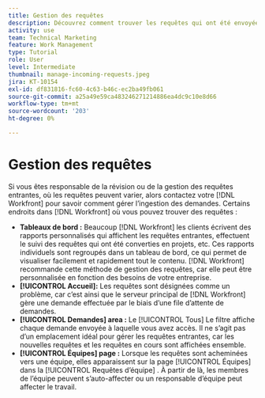 ```yaml
---
title: Gestion des requêtes
description: Découvrez comment trouver les requêtes qui ont été envoyées à l’aide de tableaux de bord, [!UICONTROL Accueil], la variable [!UICONTROL Demandes] ou la propriété [!UICONTROL Équipes] page [!DNL  Workfront].
activity: use
team: Technical Marketing
feature: Work Management
type: Tutorial
role: User
level: Intermediate
thumbnail: manage-incoming-requests.jpeg
jira: KT-10154
exl-id: df831816-fc60-4c63-b46c-ec2ba49fb061
source-git-commit: a25a49e59ca483246271214886ea4dc9c10e8d66
workflow-type: tm+mt
source-wordcount: '203'
ht-degree: 0%

---
```


# Gestion des requêtes

Si vous êtes responsable de la révision ou de la gestion des requêtes entrantes, où les requêtes peuvent varier, alors contactez votre [!DNL Workfront] pour savoir comment gérer l’ingestion des demandes. Certains endroits dans [!DNL Workfront] où vous pouvez trouver des requêtes :

* **Tableaux de bord :** Beaucoup [!DNL Workfront] les clients écrivent des rapports personnalisés qui affichent les requêtes entrantes, effectuent le suivi des requêtes qui ont été converties en projets, etc. Ces rapports individuels sont regroupés dans un tableau de bord, ce qui permet de visualiser facilement et rapidement tout le contenu. [!DNL Workfront] recommande cette méthode de gestion des requêtes, car elle peut être personnalisée en fonction des besoins de votre entreprise.
* **[!UICONTROL Accueil]:** Les requêtes sont désignées comme un problème, car c’est ainsi que le serveur principal de [!DNL Workfront] gère une demande effectuée par le biais d’une file d’attente de demandes.
* **[!UICONTROL Demandes] area :** Le [!UICONTROL Tous] Le filtre affiche chaque demande envoyée à laquelle vous avez accès. Il ne s’agit pas d’un emplacement idéal pour gérer les requêtes entrantes, car les nouvelles requêtes et les requêtes en cours sont affichées ensemble.
* **[!UICONTROL Équipes] page :** Lorsque les requêtes sont acheminées vers une équipe, elles apparaissent sur la page [!UICONTROL Équipes] dans la [!UICONTROL Requêtes d’équipe] . À partir de là, les membres de l’équipe peuvent s’auto-affecter ou un responsable d’équipe peut affecter le travail.
